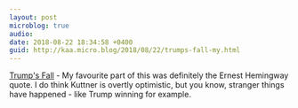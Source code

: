 ```yaml
---
layout: post
microblog: true
audio: 
date: 2018-08-22 18:34:58 +0400
guid: http://kaa.micro.blog/2018/08/22/trumps-fall-my.html
---
```

[Trump's Fall](http://prospect.org/article/trumps-fall-end-game) - My favourite part of this was definitely the Ernest Hemingway quote. I do think Kuttner is overtly optimistic, but you know, stranger things have happened -  like Trump winning for example.
